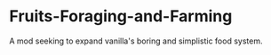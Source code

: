 # Fruits-Foraging-and-Farming
 A mod seeking to expand vanilla's boring and simplistic food system.
